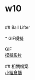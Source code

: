 # w10
</br>
## Ball Lifter
</br>
</br>
* GIF模擬
</br>
</br>
GIF
</br>
<a href="https://www.youtube.com/watch?v=WOvz0JdcdZI&feature=youtu.be">模擬影片</a>
</br>
</br>
## 相關檔案:
</br>
<a href="https://cad.onshape.com/documents/1f91b5d82f8611ba3ad677e0/w/6abeec5a8972315feea37726/e/f53d1f934906bf4f7927a723>Onshape</a>
</br>
</br>
<a href="https://github.com/s40523117/cd2018/tree/gh-pages/Ball%20lifter>小組倉儲</a>
